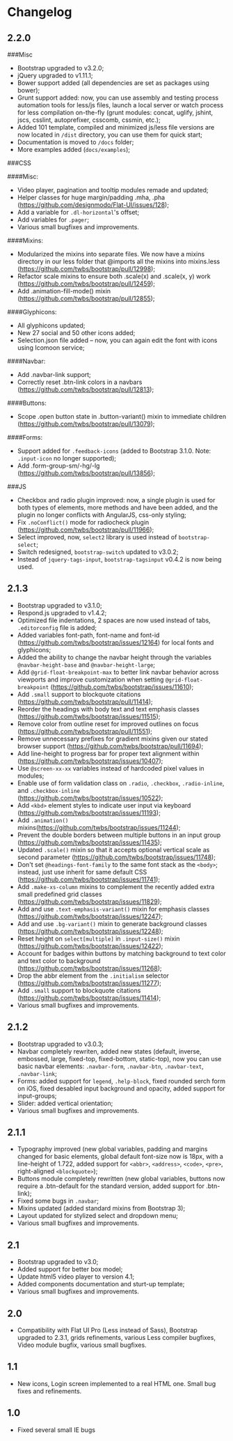 # Changelog

## 2.2.0

###Misc

  * Bootstrap upgraded to v3.2.0;
  * jQuery upgraded to v1.11.1;
  * Bower support added (all dependencies are set as packages using bower);
  * Grunt support added: now, you can use assembly and testing process automation tools for less/js files, launch a local server or watch process for less compilation on-the-fly (grunt modules: concat, uglify, jshint, jscs, csslint, autoprefixer, csscomb, cssmin, etc.);
  * Added 101 template, compiled and minimized js/less file versions are now located in `/dist` directory, you can use them for quick start;
  * Documentation is moved to `/docs` folder;
  * More examples added (`docs/examples`);

###CSS

####Misc:

  * Video player, pagination and tooltip modules remade and updated;
  * Helper classes for huge margin/padding .mha, .pha (https://github.com/designmodo/Flat-UI/issues/128);
  * Add a variable for `.dl-horizontal`'s offset;
  * Add variables for `.pager`;
  * Various small bugfixes and improvements.

####Mixins:

 * Modularized the mixins into separate files. We now have a mixins directory in our less folder that @imports all the mixins into mixins.less (https://github.com/twbs/bootstrap/pull/12998);
 * Refactor scale mixins to ensure both .scale(x) and .scale(x, y) work (https://github.com/twbs/bootstrap/pull/12459);
 * Add .animation-fill-mode() mixin (https://github.com/twbs/bootstrap/pull/12855);

####Glyphicons:
 * All glyphicons updated;
 * New 27 social and 50 other icons added;
 * Selection.json file added – now, you can again edit the font with icons using Icomoon service;

####Navbar:
 * Add .navbar-link support;
 * Correctly reset .btn-link colors in a navbars (https://github.com/twbs/bootstrap/pull/12813);

####Buttons:

 * Scope .open button state in .button-variant() mixin to immediate children (https://github.com/twbs/bootstrap/pull/13079);

####Forms:

  * Support added for `.feedback-icons` (added to Bootstrap 3.1.0. Note: `.input-icon` no longer supported);
  * Add .form-group-sm/-hg/-lg (https://github.com/twbs/bootstrap/pull/13856);

###JS

 * Checkbox and radio plugin improved: now, a single plugin is used for both types of elements, more methods and have been added, and the plugin no longer conflicts with AngularJS, css-only styling;
 * Fix `.noConflict()` mode for radiocheck plugin (https://github.com/twbs/bootstrap/pull/11966);
 * Select improved, now, `select2` library is used instead of `bootstrap-select`;
 * Switch redesigned, `bootstrap-switch` updated to v3.0.2;
 * Instead of `jquery-tags-input`, `bootstrap-tagsinput` v0.4.2 is now being used.

## 2.1.3
  * Bootstrap upgraded to v3.1.0;
  * Respond.js upgraded to v1.4.2;
  * Optimized file indentations, 2 spaces are now used instead of tabs, `.editorconfig` file is added;
  * Added variables font-path, font-name and font-id (https://github.com/twbs/bootstrap/issues/12164) for local fonts and glyphicons;
  * Added the ability to change the navbar height through the variables `@navbar-height-base` and `@navbar-height-large`;
  * Add `@grid-float-breakpoint-max` to better link navbar behavior across viewports and improve customization when setting `@grid-float-breakpoint` (https://github.com/twbs/bootstrap/issues/11610);
  * Add `.small` support to blockquote citations (https://github.com/twbs/bootstrap/pull/11414);
  * Reorder the headings with body text and text emphasis classes (https://github.com/twbs/bootstrap/issues/11515);
  * Remove color from outline reset for improved outlines on focus (https://github.com/twbs/bootstrap/pull/11551);
  * Remove unnecessary prefixes for gradient mixins given our stated browser support (https://github.com/twbs/bootstrap/pull/11694);
  * Add line-height to progress bar for proper text alignment within (https://github.com/twbs/bootstrap/issues/10407);
  * Use `@screen-xx-xx` variables instead of hardcoded pixel values in modules;
  * Enable use of form validation class on `.radio`, `.checkbox`, `.radio-inline`, and `.checkbox-inline` (https://github.com/twbs/bootstrap/issues/10522);
  * Add `<kbd>` element styles to indicate user input via keyboard (https://github.com/twbs/bootstrap/issues/11193);
  * Add `.animation()` mixins(https://github.com/twbs/bootstrap/issues/11244);
  * Prevent the double borders between multiple buttons in an input group (https://github.com/twbs/bootstrap/issues/11435);
  * Updated `.scale()` mixin so that it accepts optional vertical scale as second parameter (https://github.com/twbs/bootstrap/issues/11748);
  * Don't set `@headings-font-family` to the same font stack as the `<body>`; instead, just use inherit for same default CSS (https://github.com/twbs/bootstrap/issues/11741);
  * Add `.make-xs-column` mixins to complement the recently added extra small predefined grid classes (https://github.com/twbs/bootstrap/issues/11829);
  * Add and use `.text-emphasis-variant()` mixin for emphasis classes (https://github.com/twbs/bootstrap/issues/12247);
  * Add and use `.bg-variant()` mixin to generate background classes (https://github.com/twbs/bootstrap/issues/12248);
  * Reset height on `select[multiple]` in `.input-size()` mixin (https://github.com/twbs/bootstrap/issues/12422);
  * Account for badges within buttons by matching background to text color and text color to background (https://github.com/twbs/bootstrap/issues/11268);
  * Drop the abbr element from the `.initialism` selector (https://github.com/twbs/bootstrap/issues/11277);
  * Add `.small` support to blockquote citations (https://github.com/twbs/bootstrap/issues/11414);
  * Various small bugfixes and improvements.

## 2.1.2
  * Bootstrap upgraded to v3.0.3;
  * Navbar completely rewriten, added new states (default, inverse, embossed, large, fixed-top, fixed-bottom, static-top), now you can use basic navbar elements: `.navbar-form`, `.navbar-btn`, `.navbar-text`, `.navbar-link`;
  * Forms: added support for `legend`, `.help-block`, fixed rounded serch form on iOS, fixed desabled input background and opacity, added support for input-groups;
  * Slider: added vertical orientation;
  * Various small bugfixes and improvements.

## 2.1.1
  * Typography improved (new global variables, padding and margins changed for basic elements, global default font-size now is 18px, with a line-height of 1.722, added support for `<abbr>`, `<address>`, `<code>`, `<pre>`, right-aligned `<blockquote>`);
  * Buttons module completely rewritten (new global variables, buttons now require a .btn-default for the standard version, added support for .btn-link);
  * Fixed some bugs in `.navbar`;
  * Mixins updated (added standard mixins from Bootstrap 3);
  * Layout updated for stylized select and dropdown menu;
  * Various small bugfixes and improvements.

## 2.1
  * Bootstrap upgraded to v3.0;
  * Added support for better box model;
  * Update html5 video player to version 4.1;
  * Added components documentation and sturt-up template;
  * Various small bugfixes and improvements.

## 2.0
 * Compatibility with Flat UI Pro (Less instead of Sass), Bootstrap upgraded to 2.3.1, grids refinements, various Less compiler bugfixes, Video module bugfix, various small bugfixes.

## 1.1
 * New icons, Login screen implemented to a real HTML one. Small bug fixes and refinements.

## 1.0
 * Fixed several small IE bugs
